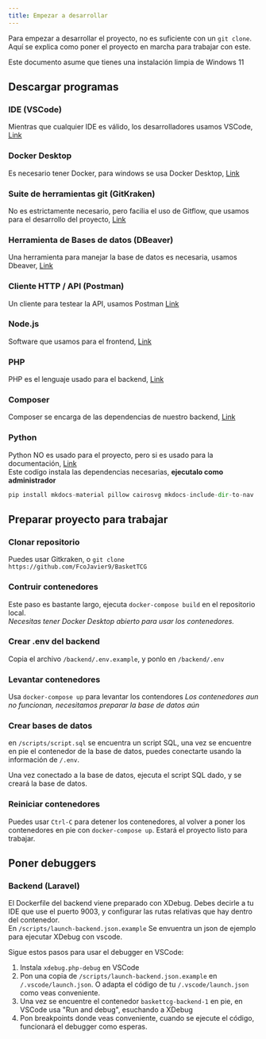 ```yaml
---
title: Empezar a desarrollar
---
```


Para empezar a desarrollar el proyecto, no es suficiente con un `git clone`. Aquí se explica como poner el proyecto en marcha para trabajar con este.

Este documento asume que tienes una instalación limpia de Windows 11

## Descargar programas

### IDE (VSCode)
Mientras que cualquier IDE es válido, los desarrolladores usamos VSCode, [Link](https://code.visualstudio.com/Download)

### Docker Desktop
Es necesario tener Docker, para windows se usa Docker Desktop, [Link](https://www.docker.com/products/docker-desktop/)

### Suite de herramientas git (GitKraken)
No es estrictamente necesario, pero facilia el uso de Gitflow, que usamos para el desarrollo del proyecto, [Link](https://www.gitkraken.com/)

### Herramienta de Bases de datos (DBeaver)
Una herramienta para manejar la base de datos es necesaria, usamos Dbeaver, [Link](https://dbeaver.io/)

### Cliente HTTP / API (Postman)
Un cliente para testear la API, usamos Postman [Link](https://www.postman.com/downloads/)

### Node.js
Software que usamos para el frontend, [Link](https://nodejs.org/en)

### PHP
PHP es el lenguaje usado para el backend, [Link](https://windows.php.net/download/)

### Composer
Composer se encarga de las dependencias de nuestro backend, [Link](https://getcomposer.org/download/)

### Python
Python NO es usado para el proyecto, pero si es usado para la documentación, [Link](https://www.python.org/downloads/)  
Este codígo instala las dependencias necesarias, **ejecutalo como administrador**
```python
pip install mkdocs-material pillow cairosvg mkdocs-include-dir-to-nav
```
## Preparar proyecto para trabajar

### Clonar repositorio
Puedes usar Gitkraken, o `git clone https://github.com/FcoJavier9/BasketTCG`

### Contruir contenedores
Este paso es bastante largo, ejecuta `docker-compose build` en el repositorio local.  
*Necesitas tener Docker Desktop abierto para usar los contenedores.*

### Crear .env del backend
Copia el archivo `/backend/.env.example`, y ponlo en `/backend/.env`

### Levantar contenedores
Usa `docker-compose up` para levantar los contendores
*Los contenedores aun no funcionan, necesitamos preparar la base de datos aún*

### Crear bases de datos
en `/scripts/script.sql` se encuentra un script SQL, una vez se encuentre en pie el contenedor de la base de datos, puedes conectarte usando la información de `/.env`.  
  
Una vez conectado a la base de datos, ejecuta el script SQL dado, y se creará la base de datos.

### Reiniciar contenedores
Puedes usar `Ctrl-C` para detener los contenedores, al volver a poner los contenedores en pie con `docker-compose up`. Estará el proyecto listo para trabajar.

## Poner debuggers

### Backend (Laravel)
El Dockerfile del backend viene preparado con XDebug. Debes decirle a tu IDE que use el puerto 9003, y configurar las rutas relativas que hay dentro del contenedor.  
En `/scripts/launch-backend.json.example` Se envuentra un json de ejemplo para ejecutar XDebug con vscode.  

Sigue estos pasos para usar el debugger en VSCode:
1. Instala `xdebug.php-debug` en VSCode
2. Pon una copia de `/scripts/launch-backend.json.example` en `/.vscode/launch.json`. O adapta el código de tu `/.vscode/launch.json` como veas conveniente.
3. Una vez se encuentre el contenedor `baskettcg-backend-1` en pie, en VSCode usa "Run and debug", esuchando a XDebug
4. Pon breakpoints donde veas conveniente, cuando se ejecute el código, funcionará el debugger como esperas.